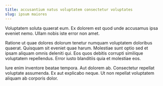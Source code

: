 ```yaml
---
title: accusantium natus voluptatem consectetur voluptates
slug: ipsum maiores
---
```


Voluptatem soluta quaerat eum. Ex dolorem est quod unde accusamus ipsa eveniet nemo. Ullam nobis iste error non amet.

Ratione ut quae dolores dolorum tenetur numquam voluptatem doloribus quaerat. Quisquam sit eveniet quae harum. Molestiae sunt optio sed et ipsam aliquam omnis deleniti qui. Eos quos debitis corrupti similique voluptatem repellendus. Error iusto blanditiis quia et molestiae eos.

Iure enim inventore beatae tempora. Aut dolorem ab. Consectetur repellat voluptate assumenda. Ex aut explicabo neque. Ut non repellat voluptatem aliquam ab corporis dolor.
